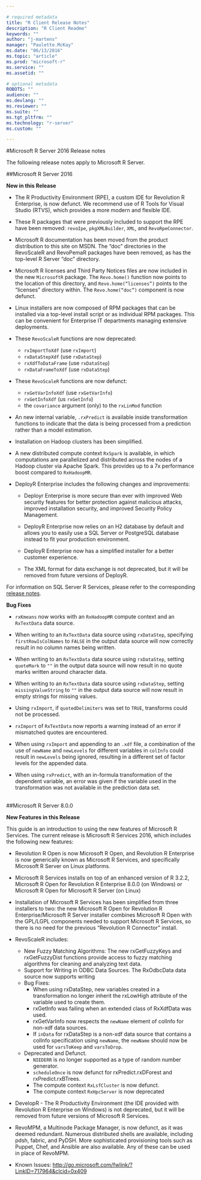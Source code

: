 ```yaml
---

# required metadata
title: "R Client Release Notes"
description: "R Client Readme"
keywords: ""
author: "j-martens"
manager: "Paulette.McKay"
ms.date: "06/13/2016"
ms.topic: "article"
ms.prod: "microsoft-r"
ms.service: ""
ms.assetid: ""

# optional metadata
ROBOTS: ""
audience: ""
ms.devlang: ""
ms.reviewer: ""
ms.suite: ""
ms.tgt_pltfrm: ""
ms.technology: "r-server"
ms.custom: ""

---
```


#Microsoft R Server 2016 Release notes

The following release notes apply to Microsoft R Server.

##Microsoft R Server 2016

**New in this Release**

+ The R Productivity Environment (RPE), a custom IDE for Revolution R Enterprise, is now defunct. We recommend use of R Tools for Visual Studio (RTVS), which provides a more modern and flexible IDE. 

+ These R packages that were previously included to support the RPE have been removed: `revoIpe`, `pkgXMLBuilder`, `XML`, and `RevoRpeConnector`. 
   
+ Microsoft R documentation has been moved from the product distribution to this site on MSDN. The “doc” directories in the RevoScaleR and RevoPemaR packages have been removed, as has the top-level R Server “doc” directory.

+ Microsoft R licenses and Third Party Notices files are now included in the new `MicrosoftR` package. The `Revo.home()` function now points to the location of this directory, and `Revo.home(“licenses”)` points to the “licenses” directory within. The `Revo.home(“doc”)` component is now defunct.

+ Linux installers are now composed of RPM packages that can be installed via a top-level install script or as individual RPM packages. This can be convenient for Enterprise IT departments managing extensive deployments.

+ These `RevoScaleR` functions are now deprecated:
	+ `rxImportToXdf` (use `rxImport`)
	+ `rxDataStepXdf` (use `rxDataStep`)
	+ `rxXdfToDataFrame` (use `rxDataStep`)
	+ `rxDataFrameToXdf` (use `rxDataStep`)

+ These `RevoScaleR` functions are now defunct:
	+ `rxGetVarInfoXdf` (use `rxGetVarInfo`)
	+ `rxGetInfoXdf` (us `rxGetInfo`)
	+ the `covariance` argument (only) to the `rxLinMod` function

+  An new internal variable, `.rxPredict` is available inside transformation functions to indicate that the data is being processed from a prediction rather than a model estimation.

+ Installation on Hadoop clusters has been simplified.

+ A new distributed compute context `RxSpark` is available, in which computations are parallelized and distributed across the nodes of a Hadoop cluster via Apache Spark. This provides up to a 7x performance boost compared to `RxHadoopMR`.

+ DeployR Enterprise includes the following changes and improvements:

  + Deployr Enterprise is more secure than ever with improved Web security features for better protection against malicious attacks, improved installation security, and improved Security Policy Management.

  + DeployR Enterprise now relies on an H2 database by default and allows you to easily use a SQL Server or PostgreSQL database instead to fit your production environment. 

  + DeployR Enterprise now has a simplified installer for a better customer experience.

  + The XML format for data exchange is not deprecated, but it will be removed from future versions of DeployR.

For information on SQL Server R Services, please refer to the corresponding [release notes](https://msdn.microsoft.com/en-us/library/mt604847.aspx). 

**Bug Fixes**

+ `rxKmeans` now works with an `RxHadoopMR` compute context and an `RxTextData` data source.
 
+ When writing to an `RxTextData` data source using
`rxDataStep`, specifying `firstRowIsColNames` to `FALSE` in
the output data source will now correctly result in no
column names being written.
 
+ When writing to an `RxTextData` data source using
`rxDataStep`, setting `quoteMark` to `""` in the output data
source will now result in no quote marks written around
character data.
 
+ When writing to an `RxTextData` data source using
`rxDataStep`, setting `missingValueString` to `""` in the
output data source will now result in empty strings for
missing values.
 
+ Using `rxImport`, if `quotedDelimiters` was set to `TRUE`,
transforms could not be processed.
 
+ `rxImport` of `RxTextData` now reports a warning instead of
an error if mismatched quotes are encountered.
 
+ When using `rxImport` and appending to an `.xdf` file, a
combination of the use of `newName` and `newLevels` for
different variables in `colInfo` could result in `newLevels`
being ignored, resulting in a different set of factor levels
for the appended data.
 
+ When using `rxPredict`, with an in-formula transformation of
the dependent variable, an error was given if the variable
used in the transformation was not available in the
prediction data set.

<br />
##Microsoft R Server 8.0.0

**New Features in this Release**

This guide is an introduction to using the new features of Microsoft R Services. The current release is Microsoft R Services 2016, which includes the following new features:

+ Revolution R Open is now Microsoft R Open, and Revolution R Enterprise is now generically known as Microsoft R Services, and specifically Microsoft R Server on Linux platforms.

+ Microsoft R Services installs on top of an enhanced version of R 3.2.2, Microsoft R Open for Revolution R Enterprise 8.0.0 (on Windows) or Microsoft R Open for Microsoft R Server (on Linux)

+ Installation of Microsoft R Services has been simplified from three installers to two: the new Microsoft R Open for Revolution R Enterprise/Microsoft R Server installer combines Microsoft R Open with the GPL/LGPL components needed to support Microsoft R Services, so there is no need for the previous “Revolution R Connector” install.

+ RevoScaleR includes:
    + New Fuzzy Matching Algorithms: The new rxGetFuzzyKeys and rxGetFuzzyDist functions provide access to fuzzy matching 
algorithms for cleaning and analyzing text data.
    + Support for Writing in ODBC Data Sources. The RxOdbcData data source now supports writing
    + Bug Fixes: 
        + When using rxDataStep, new variables created in a transformation no longer inherit the rxLowHigh attribute of the variable used to create them.
        + rxGetInfo was failing when an extended class of RxXdfData was used.
        + rxGetVarInfo now respects the `newName` element of colInfo for non-xdf data sources.
        + If `inData` for rxDataStep is a non-xdf data source that contains a colInfo specification using `newName`, the `newName` should now be used for `varsToKeep` and `varsToDrop`.
    + Deprecated and Defunct. 
        + `NIEDERR` is no longer supported as a type of random number generator.
        + `scheduleOnce` is now defunct for rxPredict.rxDForest and rxPredict.rxBTrees.
        + The compute context `RxLsfCluster` is now defunct.
        + The compute context `RxHpcServer` is now deprecated

+ DevelopR - The R Productivity Environment (the IDE provided with Revolution R Enterprise on Windows) is not deprecated, but it will be removed from future versions of Microsoft R Services.

+ RevoMPM, a Multinode Package Manager, is now defunct, as it was deemed redundant. Numerous distributed shells are available, including pdsh, fabric, and PyDSH. More sophisticated provisioning tools such as Puppet, Chef, and Ansible are also available. Any of these can be used in place of RevoMPM.

+ Known Issues: http://go.microsoft.com/fwlink/?LinkID=717964&clcid=0x409

